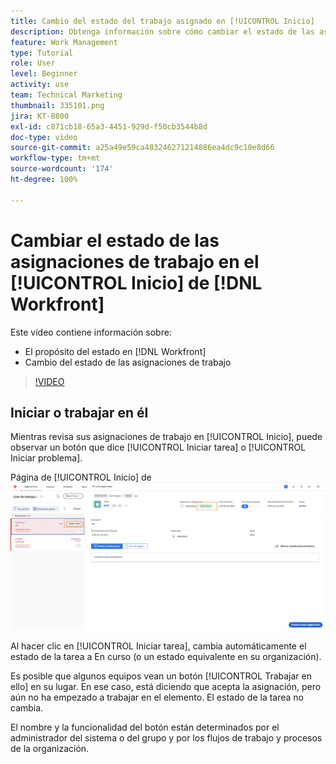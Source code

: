 ```yaml
---
title: Cambio del estado del trabajo asignado en [!UICONTROL Inicio]
description: Obtenga información sobre cómo cambiar el estado de las asignaciones para indicar que el trabajo está en curso desde la página [!UICONTROL Inicio]. Información sobre por qué el estado es importante en  [!DNL  Workfront].
feature: Work Management
type: Tutorial
role: User
level: Beginner
activity: use
team: Technical Marketing
thumbnail: 335101.png
jira: KT-8800
exl-id: c871cb18-65a3-4451-929d-f50cb3544b8d
doc-type: video
source-git-commit: a25a49e59ca483246271214886ea4dc9c10e8d66
workflow-type: tm+mt
source-wordcount: '174'
ht-degree: 100%

---
```


# Cambiar el estado de las asignaciones de trabajo en el [!UICONTROL Inicio] de [!DNL Workfront]

Este vídeo contiene información sobre:

* El propósito del estado en [!DNL  Workfront]
* Cambio del estado de las asignaciones de trabajo

>[!VIDEO](https://video.tv.adobe.com/v/335101/?quality=12&learn=on)

## Iniciar o trabajar en él

Mientras revisa sus asignaciones de trabajo en [!UICONTROL Inicio], puede observar un botón que dice [!UICONTROL Iniciar tarea] o [!UICONTROL Iniciar problema].

Página de [!UICONTROL Inicio] de ![[!DNL Workfront] con el botón [!UICONTROL Iniciar tarea].](assets/worker-fundamentals-1.png)

Al hacer clic en [!UICONTROL Iniciar tarea], cambia automáticamente el estado de la tarea a En curso (o un estado equivalente en su organización).

Es posible que algunos equipos vean un botón [!UICONTROL Trabajar en ello] en su lugar. En ese caso, está diciendo que acepta la asignación, pero aún no ha empezado a trabajar en el elemento. El estado de la tarea no cambia.

El nombre y la funcionalidad del botón están determinados por el administrador del sistema o del grupo y por los flujos de trabajo y procesos de la organización.

<!---
learn more URLs
--->
